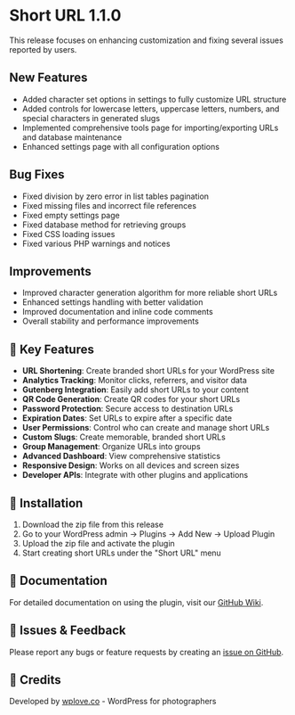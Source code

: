 # Short URL 1.1.0

This release focuses on enhancing customization and fixing several issues reported by users.

## New Features
- Added character set options in settings to fully customize URL structure
- Added controls for lowercase letters, uppercase letters, numbers, and special characters in generated slugs
- Implemented comprehensive tools page for importing/exporting URLs and database maintenance
- Enhanced settings page with all configuration options

## Bug Fixes
- Fixed division by zero error in list tables pagination
- Fixed missing files and incorrect file references
- Fixed empty settings page
- Fixed database method for retrieving groups
- Fixed CSS loading issues
- Fixed various PHP warnings and notices

## Improvements
- Improved character generation algorithm for more reliable short URLs
- Enhanced settings handling with better validation
- Improved documentation and inline code comments
- Overall stability and performance improvements

## 🚀 Key Features

- **URL Shortening**: Create branded short URLs for your WordPress site
- **Analytics Tracking**: Monitor clicks, referrers, and visitor data
- **Gutenberg Integration**: Easily add short URLs to your content
- **QR Code Generation**: Create QR codes for your short URLs
- **Password Protection**: Secure access to destination URLs
- **Expiration Dates**: Set URLs to expire after a specific date
- **User Permissions**: Control who can create and manage short URLs
- **Custom Slugs**: Create memorable, branded short URLs
- **Group Management**: Organize URLs into groups
- **Advanced Dashboard**: View comprehensive statistics
- **Responsive Design**: Works on all devices and screen sizes
- **Developer APIs**: Integrate with other plugins and applications

## 💾 Installation

1. Download the zip file from this release
2. Go to your WordPress admin → Plugins → Add New → Upload Plugin
3. Upload the zip file and activate the plugin
4. Start creating short URLs under the "Short URL" menu

## 📖 Documentation

For detailed documentation on using the plugin, visit our [GitHub Wiki](https://github.com/tomrobak/short-url/wiki).

## 🐞 Issues & Feedback

Please report any bugs or feature requests by creating an [issue on GitHub](https://github.com/tomrobak/short-url/issues).

## 🙏 Credits

Developed by [wplove.co](https://wplove.co/) - WordPress for photographers 